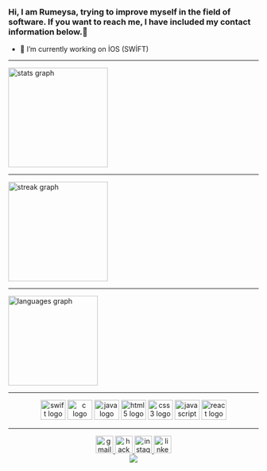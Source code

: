 ### Hi, I am Rumeysa, trying to improve myself in the field of software. If you want to reach me, I have included my contact information below.👋

- 🔭 I’m currently working on İOS (SWİFT)



<div>
 <hr>
   <img src="https://github-readme-stats.vercel.app/api?hide_title=false&hide_rank=false&show_icons=true&include_all_commits=true&count_private=true&disable_animations=false&theme=white&locale=en&hide_border=false&username=rumeysaavc" height="200" alt="stats graph"  />


 <hr>
  <img src="https://streak-stats.demolab.com?user=rumeysaavc&locale=en&mode=daily&theme=white&hide_border=false&border_radius=5&order=3" height="200" alt="streak graph"  />
<hr>
  <img src="https://github-readme-stats.vercel.app/api/top-langs?username=rumeysaavc&locale=en&hide_title=false&layout=compact&card_width=320&langs_count=5&theme=white&hide_border=false" height="180" alt="languages graph"  />

</div>

<hr>
<div align="center">
  <img src="https://cdn.jsdelivr.net/gh/devicons/devicon/icons/swift/swift-original.svg" height="40" width="50" alt="swift logo"  />
  <img src="https://cdn.jsdelivr.net/gh/devicons/devicon/icons/c/c-original.svg" height="40" width="50" alt="c logo"  />
  <img src="https://cdn.jsdelivr.net/gh/devicons/devicon/icons/java/java-original.svg" height="40" width="50" alt="java logo"  />
  <img src="https://cdn.jsdelivr.net/gh/devicons/devicon/icons/html5/html5-original.svg" height="40" width="50" alt="html5 logo"  />
  <img src="https://cdn.jsdelivr.net/gh/devicons/devicon/icons/css3/css3-original.svg" height="40" width="50" alt="css3 logo"  />
  <img src="https://cdn.jsdelivr.net/gh/devicons/devicon/icons/javascript/javascript-original.svg" height="40" width="50" alt="javascript logo"  />
  <img src="https://cdn.jsdelivr.net/gh/devicons/devicon/icons/react/react-original.svg" height="40" width="50" alt="react logo"  />
</div>

<div align="center">
 <hr>
  <a href="mailto:rumeysaavcu@gmail.com" target="_blank">
    <img src="https://img.shields.io/static/v1?message=Gmail&logo=gmail&label=&color=d33c2d&logoColor=white&labelColor=&style=for-the-badge" height="35" alt="gmail logo"  />
  </a>

  <a href="https://www.hackerrank.com/rumeysa_avcu20?hr_r=1)" target="_blank">
    <img src="https://img.shields.io/static/v1?message=Hackerrank&logo=hackerrank&label=&color=1ba94c&logoColor=white&labelColor=&style=for-the-badge" height="35" alt="hackerrank logo"  />
  </a>

  <a href="https://www.instagram.com/softwaredev.lady" target="_blank">
    <img src="https://img.shields.io/static/v1?message=Instagram&logo=instagram&label=&color=e31774&logoColor=white&labelColor=&style=for-the-badge" height="35" alt="instagram logo"  />
  </a>
  
  <a href="https://linkedin.com/in/rumeysaavc" target="_blank">
    <img src="https://img.shields.io/static/v1?message=LinkedIn&logo=linkedin&label=&color=0177b5&logoColor=white&labelColor=&style=for-the-badge" height="35"<< alt="linkedin logo"  />
  </a>

</div>


<div align="center">
  <img src="https://profile-counter.glitch.me/rumeysaavc/count.svg?"  />
</div>


